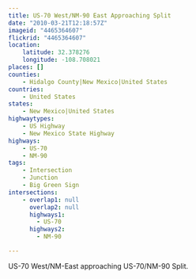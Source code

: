```yaml
---
title: US-70 West/NM-90 East Approaching Split
date: "2010-03-21T12:18:57Z"
imageid: "4465364607"
flickrid: "4465364607"
location:
    latitude: 32.378276
    longitude: -108.708021
places: []
counties:
    - Hidalgo County|New Mexico|United States
countries:
    - United States
states:
    - New Mexico|United States
highwaytypes:
    - US Highway
    - New Mexico State Highway
highways:
    - US-70
    - NM-90
tags:
    - Intersection
    - Junction
    - Big Green Sign
intersections:
    - overlap1: null
      overlap2: null
      highways1:
        - US-70
      highways2:
        - NM-90

---
```

US-70 West/NM-East approaching US-70/NM-90 Split.